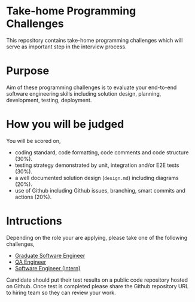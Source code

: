 #  Take-home Programming Challenges
This repository contains take-home programming challenges which will serve as important step in the interview process.


# Purpose
Aim of these programming challenges is to evaluate your end-to-end software engineering skills including solution design, planning, development, testing, deployment.

# How you will be judged
You will be scored on,

- coding standard, code formatting, code comments and code structure (30%).
- testing strategy demonstrated by unit, integration and/or E2E tests (30%).
- a well documented solution design (`design.md`) including diagrams (20%).
- use of Github including Github issues, branching, smart commits and actions (20%).

# Intructions
Depending on the role your are applying, please take one of the following challenges,

- [Graduate Software Engineer](SOFTWARE-ENGINEER.md)
- [QA Engineer](QA-ENGINEER.md)
- [Software Engineer (Intern)](SOFTWARE-ENGINEER.md)

Candidate should put their test results on a public code repository hosted on Github. Once test is completed please share the Github repository URL to hiring team so they can review your work.
